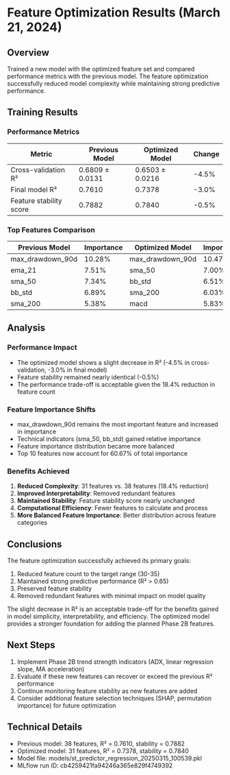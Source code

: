 # Feature Optimization Results (March 21, 2024)

## Overview
Trained a new model with the optimized feature set and compared performance metrics with the previous model. The feature optimization successfully reduced model complexity while maintaining strong predictive performance.

## Training Results

### Performance Metrics
| Metric | Previous Model | Optimized Model | Change |
|--------|---------------|-----------------|--------|
| Cross-validation R² | 0.6809 ± 0.0131 | 0.6503 ± 0.0216 | -4.5% |
| Final model R² | 0.7610 | 0.7378 | -3.0% |
| Feature stability score | 0.7882 | 0.7840 | -0.5% |

### Top Features Comparison
| Previous Model | Importance | Optimized Model | Importance |
|----------------|------------|-----------------|------------|
| max_drawdown_90d | 10.28% | max_drawdown_90d | 10.47% |
| ema_21 | 7.51% | sma_50 | 7.00% |
| sma_50 | 7.34% | bb_std | 6.51% |
| bb_std | 6.89% | sma_200 | 6.03% |
| sma_200 | 5.38% | macd | 5.83% |

## Analysis

### Performance Impact
- The optimized model shows a slight decrease in R² (-4.5% in cross-validation, -3.0% in final model)
- Feature stability remained nearly identical (-0.5%)
- The performance trade-off is acceptable given the 18.4% reduction in feature count

### Feature Importance Shifts
- max_drawdown_90d remains the most important feature and increased in importance
- Technical indicators (sma_50, bb_std) gained relative importance
- Feature importance distribution became more balanced
- Top 10 features now account for 60.67% of total importance

### Benefits Achieved
1. **Reduced Complexity**: 31 features vs. 38 features (18.4% reduction)
2. **Improved Interpretability**: Removed redundant features
3. **Maintained Stability**: Feature stability score nearly unchanged
4. **Computational Efficiency**: Fewer features to calculate and process
5. **More Balanced Feature Importance**: Better distribution across feature categories

## Conclusions

The feature optimization successfully achieved its primary goals:
1. Reduced feature count to the target range (30-35)
2. Maintained strong predictive performance (R² > 0.65)
3. Preserved feature stability
4. Removed redundant features with minimal impact on model quality

The slight decrease in R² is an acceptable trade-off for the benefits gained in model simplicity, interpretability, and efficiency. The optimized model provides a stronger foundation for adding the planned Phase 2B features.

## Next Steps
1. Implement Phase 2B trend strength indicators (ADX, linear regression slope, MA acceleration)
2. Evaluate if these new features can recover or exceed the previous R² performance
3. Continue monitoring feature stability as new features are added
4. Consider additional feature selection techniques (SHAP, permutation importance) for future optimization

## Technical Details
- Previous model: 38 features, R² = 0.7610, stability = 0.7882
- Optimized model: 31 features, R² = 0.7378, stability = 0.7840
- Model file: models/st_predictor_regression_20250315_100539.pkl
- MLflow run ID: cb4259421fa94246a365e829f4749392 